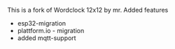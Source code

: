 This is a fork of Wordclock 12x12 by mr.
Added features
- esp32-migration
- plattform.io - migration
- added mqtt-support